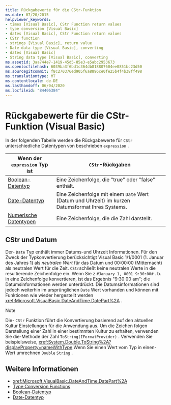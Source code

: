 ```yaml
---
title: Rückgabewerte für die CStr-Funktion
ms.date: 07/20/2015
helpviewer_keywords:
- times [Visual Basic], CStr Function return values
- type conversion [Visual Basic]
- dates [Visual Basic], CStr Function return values
- CStr function
- strings [Visual Basic], return value
- Date data type [Visual Basic], converting
- dates [Visual Basic]
- String data type [Visual Basic], converting
ms.assetid: 3aa744e7-1419-45d5-85e3-e5abc2953673
ms.openlocfilehash: 6039ba3f6bd1c364db818807604ee0851bc23d50
ms.sourcegitcommit: f8c270376ed905f6a8896ce0fe25b4f4b38ff498
ms.translationtype: MT
ms.contentlocale: de-DE
ms.lasthandoff: 06/04/2020
ms.locfileid: "84406384"
---
```

# <a name="return-values-for-the-cstr-function-visual-basic"></a>Rückgabewerte für die CStr-Funktion (Visual Basic)
In der folgenden Tabelle werden die Rückgabewerte für `CStr` unterschiedliche Datentypen von beschrieben `expression` .  
  
|Wenn der `expression` Typ ist|`CStr`-Rückgaben|  
|-----------------------------|--------------------|  
|[Boolean-Datentyp](../data-types/boolean-data-type.md)|Eine Zeichenfolge, die "true" oder "false" enthält.|  
|[Date-Datentyp](../data-types/date-data-type.md)|Eine Zeichenfolge mit einem `Date` Wert (Datum und Uhrzeit) im kurzen Datumsformat Ihres Systems.|  
|[Numerische Datentypen](../../programming-guide/language-features/data-types/numeric-data-types.md)|Eine Zeichenfolge, die die Zahl darstellt.|  
  
## <a name="cstr-and-date"></a>CStr und Datum  
 Der- `Date` Typ enthält immer Datums-und Uhrzeit Informationen. Für den Zweck der Typkonvertierung berücksichtigt Visual Basic 1/1/0001 (1. Januar des Jahres 1) als *neutralen Wert* für das Datum und 00:00:00 (Mitternacht) als neutralen Wert für die Zeit. `CStr`schließt keine neutralen Werte in die resultierende Zeichenfolge ein. Wenn Sie z `#January 1, 0001 9:30:00#` . b. in eine Zeichenfolge konvertieren, ist das Ergebnis "9:30:00 am"; die Datumsinformationen werden unterdrückt. Die Datumsinformationen sind jedoch weiterhin im ursprünglichen `Date` Wert vorhanden und können mit Funktionen wie wieder hergestellt werden <xref:Microsoft.VisualBasic.DateAndTime.DatePart%2A> .  
  
> [!NOTE]
> Die- `CStr` Funktion führt die Konvertierung basierend auf den aktuellen Kultur Einstellungen für die Anwendung aus. Um die Zeichen folgen Darstellung einer Zahl in einer bestimmten Kultur zu erhalten, verwenden Sie die-Methode der Zahl `ToString(IFormatProvider)` . Verwenden Sie beispielsweise, <xref:System.Double.ToString%2A?displayProperty=nameWithType> Wenn Sie einen Wert vom Typ in einen-Wert umrechnen `Double` `String` .  
  
## <a name="see-also"></a>Weitere Informationen

- <xref:Microsoft.VisualBasic.DateAndTime.DatePart%2A>
- [Type Conversion Functions](type-conversion-functions.md)
- [Boolean-Datentyp](../data-types/boolean-data-type.md)
- [Date-Datentyp](../data-types/date-data-type.md)
